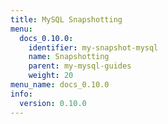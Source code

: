```yaml
---
title: MySQL Snapshotting
menu:
  docs_0.10.0:
    identifier: my-snapshot-mysql
    name: Snapshotting
    parent: my-mysql-guides
    weight: 20
menu_name: docs_0.10.0
info:
  version: 0.10.0
---
```


